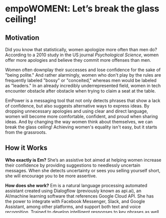 empoWOMENt: Let’s break the glass ceiling!
=============

Motivation
----------
Did you know that statistically, women apologize more often than men do? According to a 2010 study in the US journal _Psychological Science_, women offer more apologies and believe they commit more offenses than men.

Women often downplay their successes and lose confidence for the sake of "being polite." And rather alarmingly, women who don't play by the rules are frequently labeled "bossy" or "conceited," whereas men would be labeled as "leaders." In an already incredibly underrepresented field, women in tech encounter obstacle after obstacle when trying to claim a seat at the table.

EmPower is a messaging tool that not only detects phrases that show a lack of confidence, but also suggests alternative ways to express ideas. By dropping unnecessary apologies and using clear and direct language, women will become more comfortable, confident, and proud when sharing ideas. And by changing the way women think about themselves, we can break the glass ceiling! Achieving women's equality isn't easy, but it starts from the grassroots.

How it Works
------------
**Who exactly is Em?** She’s an assistive bot aimed at helping women increase their confidence by providing suggestions to needlessly uncertain messages. When she detects uncertainty or sees you selling yourself short, she will encourage you to be more assertive.

**How does she work?** Em is a natural language processing automated assistant created using Dialogflow (previously known as api.ai), an AI/machine learning software that references Google Cloud API. She has the power to integrate with Facebook Messenger, Slack, and Google Assistant, among other platforms, and support both text and voice recognition. Trained to develop intelligent responses to key phrases as well as recognize sentiments and their lemmatizations, Em will continue to develop as she receives more exposure to user messages.

Not sure what to say? Try some of the following inputs to see Em in action!
>
>- “I’m not sure if I should submit the report.”
>- “Do you mind if I take the project lead?”
>- “#IAmRemarkable”
>- “How do you empower women?”
>- “What can I do to improve my confidence?”
>- “@didyouknow” - for some fun facts :)

You can talk to Em one-on-one on our website, or you can add her into a Facebook Messenger group chat, where she will interact with all the users involved and continue to make suggestions and motivations.

Data Analysis
----------------------
On the website, you’ll see two panels displaying analysis of the conversation history: sentiment and frequently used words. Thanks to Splunk’s NLP Analytics app, we were able to parse conversation data and thus offer users insight into their patterns of speech. Both the sentiment analysis and word frequency table are based on Em’s raining data over the past 24 hours.

Future Developments
----------------------
As this was our first time using many of the technologies present in this project, we ran into some challenges that we’ll attempt to address in the future:
>
>- Facebook Group Messaging with Em is not integrated into our web application. Currently, utilizing Em requires access to the Facebook Developer Test User Console, but we intend on making Em a public user so that everyone will have access to her services.
>- We hope to have Em generate live suggestion pop-ups as the user is typing a message, rather than having her provide feedback after the message has already been sent.
>- Data analytics currently does not display live data, but we hope to find a workaround to bypass this issue.


Technical Requirements
----------------------

**Instructions and platform specifications**

>**Languages and tools used:**
>
>- Python 2.7.15
>- apiai v. 1.2.3
>- json v. 2.0.9
>- requests v. 2.21.0
>- Javascript 
>- HTML5
>- CSS3
>- Google Cloud Dialogflow API
>- Splunk NLP Text Analytics v. 0.9.5
>
>**Instructions**
>
>0. Our web demo is hosted at https://self-empowoment.net, courtesy of Domain.com.
>1. Connect with Em Power on Facebook (she can’t friend real users, though, so you’ll have to create a test user).
>2. Run empowoment.py.
>3. Start chatting with your new friend Em Power!
>

tl;dr
-----
empOWOWOment 
